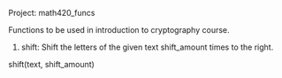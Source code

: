Project: math420_funcs

Functions to be used in introduction to cryptography course.


1. shift: Shift the letters of the given text shift_amount times to the right.

  shift(text, shift_amount) 
  

